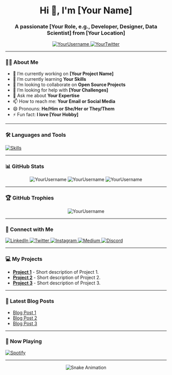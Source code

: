 <h1 align="center">Hi 👋, I'm [Your Name]</h1>
<h3 align="center">A passionate [Your Role, e.g., Developer, Designer, Data Scientist] from [Your Location]</h3>

<p align="center">
  <a href="https://github.com/YourUsername">
    <img src="https://komarev.com/ghpvc/?username=YourUsername&label=Profile%20views&color=0e75b6&style=flat" alt="YourUsername" />
  </a>
  <a href="https://twitter.com/YourTwitter">
    <img src="https://img.shields.io/twitter/follow/YourTwitter?logo=twitter&style=flat" alt="YourTwitter" />
  </a>
</p>

---

### 👨‍💻 About Me

- 🔭 I’m currently working on **[Your Project Name]**
- 🌱 I’m currently learning **Your Skills**
- 👯 I’m looking to collaborate on **Open Source Projects**
- 🤔 I’m looking for help with **[Your Challenges]**
- 💬 Ask me about **Your Expertise**
- 📫 How to reach me: **Your Email or Social Media**
- 😄 Pronouns: **He/Him or She/Her or They/Them**
- ⚡ Fun fact: **I love [Your Hobby]**

---

### 🛠️ Languages and Tools

<p align="left">
  <a href="https://skillicons.dev">
    <img src="https://skillicons.dev/icons?i=html,css,js,react,nodejs,py,git,github,vscode,figma,mongodb,postgresql,docker,aws" alt="Skills" />
  </a>
</p>

---

### 📊 GitHub Stats

<p align="center">
  <img src="https://github-readme-stats.vercel.app/api?username=YourUsername&show_icons=true&theme=radical" alt="YourUsername" />
  <img src="https://github-readme-streak-stats.herokuapp.com/?user=YourUsername&theme=radical" alt="YourUsername" />
  <img src="https://github-readme-stats.vercel.app/api/top-langs/?username=YourUsername&layout=compact&theme=radical" alt="YourUsername" />
</p>

---

### 🏆 GitHub Trophies

<p align="center">
  <img src="https://github-profile-trophy.vercel.app/?username=YourUsername&theme=radical&no-frame=true&row=1&column=7" alt="YourUsername" />
</p>

---

### 🔗 Connect with Me

<p align="left">
  <a href="https://linkedin.com/in/YourLinkedIn" target="_blank">
    <img src="https://img.shields.io/badge/LinkedIn-0077B5?style=for-the-badge&logo=linkedin&logoColor=white" alt="LinkedIn" />
  </a>
  <a href="https://twitter.com/YourTwitter" target="_blank">
    <img src="https://img.shields.io/badge/Twitter-1DA1F2?style=for-the-badge&logo=twitter&logoColor=white" alt="Twitter" />
  </a>
  <a href="https://instagram.com/YourInstagram" target="_blank">
    <img src="https://img.shields.io/badge/Instagram-E4405F?style=for-the-badge&logo=instagram&logoColor=white" alt="Instagram" />
  </a>
  <a href="https://medium.com/@YourMedium" target="_blank">
    <img src="https://img.shields.io/badge/Medium-12100E?style=for-the-badge&logo=medium&logoColor=white" alt="Medium" />
  </a>
  <a href="https://discord.gg/YourDiscord" target="_blank">
    <img src="https://img.shields.io/badge/Discord-7289DA?style=for-the-badge&logo=discord&logoColor=white" alt="Discord" />
  </a>
</p>

---

### 💻 My Projects

- **[Project 1](https://github.com/YourUsername/Project1)** - Short description of Project 1.
- **[Project 2](https://github.com/YourUsername/Project2)** - Short description of Project 2.
- **[Project 3](https://github.com/YourUsername/Project3)** - Short description of Project 3.

---

### 📝 Latest Blog Posts

- [Blog Post 1](https://yourblog.com/post1)
- [Blog Post 2](https://yourblog.com/post2)
- [Blog Post 3](https://yourblog.com/post3)

---

### 🎵 Now Playing

[![Spotify](https://spotify-readme.vercel.app/api/spotify)](https://open.spotify.com/user/YourSpotifyID)

---

<p align="center">
  <img src="https://github.com/YourUsername/YourUsername/raw/output/github-contribution-grid-snake.svg" alt="Snake Animation" />
</p>
